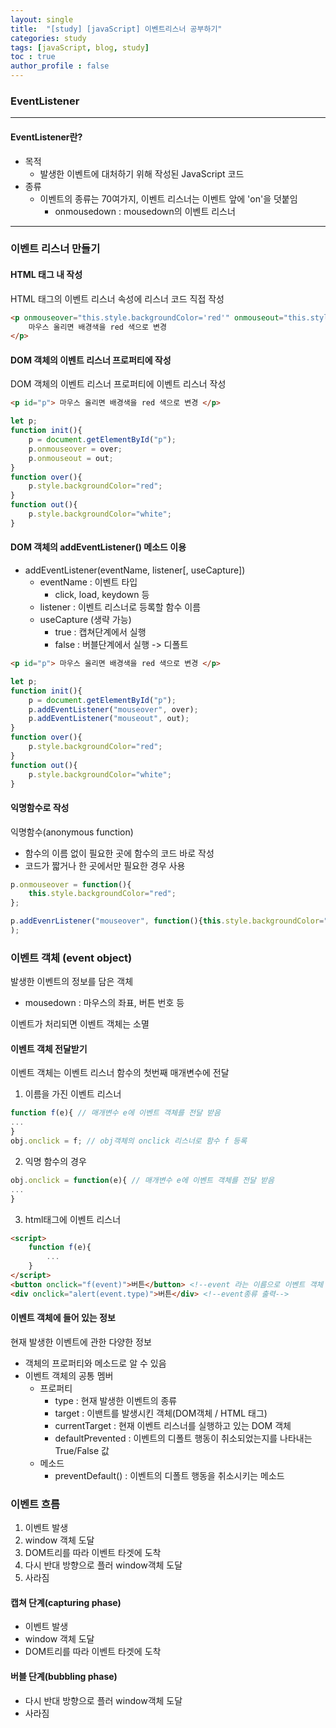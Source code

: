 ```yaml
---
layout: single
title:  "[study] [javaScript] 이벤트리스너 공부하기"
categories: study
tags: [javaScript, blog, study] 
toc : true
author_profile : false 
---
```


### EventListener
***

#### EventListener란?

- 목적
    - 발생한 이벤트에 대처하기 위해 작성된 JavaScript 코드
- 종류
    - 이벤트의 종류는 70여가지, 이벤트 리스너는 이벤트 앞에 'on'을 덧붙임
        - onmousedown : mousedown의 이벤트 리스너

***
### 이벤트 리스너 만들기

#### HTML 태그 내 작성
HTML 태그의 이벤트 리스너 속성에 리스너 코드 직접 작성
```html
<p onmouseover="this.style.backgroundColor='red'" onmouseout="this.style.backgroundColor='white'">
    마우스 올리면 배경색을 red 색으로 변경 
</p>
```
#### DOM 객체의 이벤트 리스너 프로퍼티에 작성
DOM 객체의 이벤트 리스너 프로퍼티에 이벤트 리스너 작성
```html
<p id="p"> 마우스 올리면 배경색을 red 색으로 변경 </p>
```
```js
let p;
function init(){
    p = document.getElementById("p");
    p.onmouseover = over;
    p.onmouseout = out;
}
function over(){
    p.style.backgroundColor="red";
}
function out(){
    p.style.backgroundColor="white";
}
```
#### DOM 객체의 addEventListener() 메소드 이용
- addEventListener(eventName, listener[, useCapture])
    - eventName : 이벤트 타입
        - click, load, keydown 등
    - listener : 이벤트 리스너로 등록할 함수 이름
    - useCapture (생략 가능)
        - true : 캡쳐단계에서 실행
        - false : 버블단계에서 실행 -> 디폴트

```html
<p id="p"> 마우스 올리면 배경색을 red 색으로 변경 </p>
```
```js
let p;
function init(){
    p = document.getElementById("p");
    p.addEventListener("mouseover", over);
    p.addEventListener("mouseout", out);
}
function over(){
    p.style.backgroundColor="red";
}
function out(){
    p.style.backgroundColor="white";
}
```
#### 익명함수로 작성
익명함수(anonymous function)
- 함수의 이름 없이 필요한 곳에 함수의 코드 바로 작성
- 코드가 짧거나 한 곳에서만 필요한 경우 사용

```js
p.onmouseover = function(){
    this.style.backgroundColor="red";
};
```
```js
p.addEvenrListener("mouseover", function(){this.style.backgroundColor="red";}
);
```

### 이벤트 객체 (event object)
발생한 이벤트의 정보를 담은 객체
- mousedown : 마우스의 좌표, 버튼 번호 등

이벤트가 처리되면 이벤트 객체는 소멸

#### 이벤트 객체 전달받기
이벤트 객체는 이벤트 리스너 함수의 첫번째 매개변수에 전달
1. 이름을 가진 이벤트 리스너
```js
function f(e){ // 매개변수 e에 이벤트 객체를 전달 받음
...
}
obj.onclick = f; // obj객체의 onclick 리스너로 함수 f 등록
```
2. 익명 함수의 경우
```js
obj.onclick = function(e){ // 매개변수 e에 이벤트 객체를 전달 받음
...
}
```
3. html태그에 이벤트 리스너

```html
<script>
    function f(e){
        ...
    }
</script>
<button onclick="f(event)">버튼</button> <!--event 라는 이름으로 이벤트 객체 전달받음-->
<div onclick="alert(event.type)">버튼</div> <!--event종류 출력-->
```

#### 이벤트 객체에 들어 있는 정보
현재 발생한 이벤트에 관한 다양한 정보
- 객체의 프로퍼티와 메소드로 알 수 있음
- 이벤트 객체의 공통 멤버
    - 프로퍼티
        - type : 현재 발생한 이벤트의 종류
        - target : 이밴트를 발생시킨 객체(DOM객체 / HTML 태그)
        - currentTarget : 현재 이벤트 리스너를 실행하고 있는 DOM 객체
        - defaultPrevented : 이벤트의 디폴트 행동이 취소되었는지를  나타내는 True/False 값
    - 메소드
        - preventDefault() : 이벤트의 디폴트 행동을 취소시키는 메소드

### 이벤트 흐름
1. 이벤트 발생
2. window 객체 도달
3. DOM트리를 따라 이벤트 타겟에 도착
4. 다시 반대 방향으로 플러 window객체 도달
5. 사라짐

#### 캡쳐 단계(capturing phase)
- 이벤트 발생
- window 객체 도달
- DOM트리를 따라 이벤트 타겟에 도착

#### 버블 단계(bubbling phase)
- 다시 반대 방향으로 플러 window객체 도달
- 사라짐